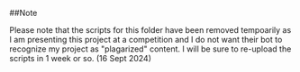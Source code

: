 ##Note

Please note that the scripts for this folder have been removed tempoarily as I am presenting this project at a competition and I do not want their bot to recognize my project as "plagarized" content. I will be sure to re-upload the scripts in 1 week or so. (16 Sept 2024)
